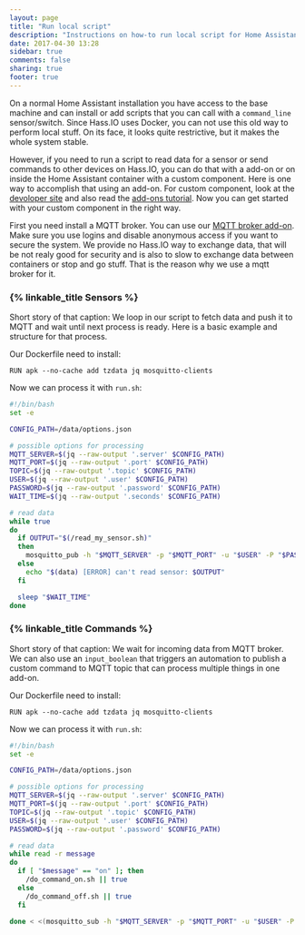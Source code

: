 ```yaml
---
layout: page
title: "Run local script"
description: "Instructions on how-to run local script for Home Assistant."
date: 2017-04-30 13:28
sidebar: true
comments: false
sharing: true
footer: true
---
```


On a normal Home Assistant installation you have access to the base machine and can install or add scripts that you can call with a `command_line` sensor/switch. Since Hass.IO uses Docker, you can not use this old way to perform local stuff. On its face, it looks quite restrictive, but it makes the whole system stable.

However, if you need to run a script to read data for a sensor or send commands to other devices on Hass.IO, you can do that with a add-on or on inside the Home Assistant container with a custom component. Here is one way to accomplish that using an add-on. For custom component, look at the [devoloper site][custom-component] and also read the [add-ons tutorial][addons-tutorial]. Now you can get started with your custom component in the right way.

First you need install a MQTT broker. You can use our [MQTT broker add-on][mqtt-addon]. Make sure you use logins and disable anonymous access if you want to secure the system. We provide no Hass.IO way to exchange data, that will be not realy good for security and is also to slow to exchange data between containers or stop and go stuff. That is the reason why we use a mqtt broker for it.

### {% linkable_title Sensors %}

Short story of that caption: We loop in our script to fetch data and push it to MQTT and wait until next process is ready. Here is a basic example and structure for that process.

Our Dockerfile need to install:

```
RUN apk --no-cache add tzdata jq mosquitto-clients
```

Now we can process it with `run.sh`:
```bash
#!/bin/bash
set -e

CONFIG_PATH=/data/options.json

# possible options for processing
MQTT_SERVER=$(jq --raw-output '.server' $CONFIG_PATH)
MQTT_PORT=$(jq --raw-output '.port' $CONFIG_PATH)
TOPIC=$(jq --raw-output '.topic' $CONFIG_PATH)
USER=$(jq --raw-output '.user' $CONFIG_PATH)
PASSWORD=$(jq --raw-output '.password' $CONFIG_PATH)
WAIT_TIME=$(jq --raw-output '.seconds' $CONFIG_PATH)

# read data
while true
do
  if OUTPUT="$(/read_my_sensor.sh)"
  then
    mosquitto_pub -h "$MQTT_SERVER" -p "$MQTT_PORT" -u "$USER" -P "$PASSWORD" -t "$TOPIC" -m "$OUTPUT" || true
  else
    echo "$(data) [ERROR] can't read sensor: $OUTPUT"
  fi

  sleep "$WAIT_TIME"
done

```

### {% linkable_title Commands %}
Short story of that caption: We wait for incoming data from MQTT broker. We can also use an `input_boolean` that triggers an automation to publish a custom command to MQTT topic that can process multiple things in one add-on.

Our Dockerfile need to install:

```
RUN apk --no-cache add tzdata jq mosquitto-clients
```

Now we can process it with `run.sh`:
```bash
#!/bin/bash
set -e

CONFIG_PATH=/data/options.json

# possible options for processing
MQTT_SERVER=$(jq --raw-output '.server' $CONFIG_PATH)
MQTT_PORT=$(jq --raw-output '.port' $CONFIG_PATH)
TOPIC=$(jq --raw-output '.topic' $CONFIG_PATH)
USER=$(jq --raw-output '.user' $CONFIG_PATH)
PASSWORD=$(jq --raw-output '.password' $CONFIG_PATH)

# read data
while read -r message
do
  if [ "$message" == "on" ]; then
    /do_command_on.sh || true
  else
    /do_command_off.sh || true
  fi

done < <(mosquitto_sub -h "$MQTT_SERVER" -p "$MQTT_PORT" -u "$USER" -P "$PASSWORD" -t "$TOPIC" -q 1)

```


[MQTT-addon]: /addons/mosquitto/
[custom-component]: /developers/component_loading/
[addons-tutorial]: /hassio/addon_tutorial/
